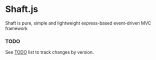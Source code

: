 Shaft.js
====

Shaft is pure, simple and lightweight express-based event-driven MVC framework

### TODO
See [TODO](https://github.com/rumkin/shaft-js/wiki/TODO) list to track changes by version.
